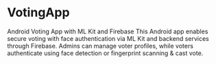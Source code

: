 # VotingApp
Android Voting App with ML Kit and Firebase  This Android app enables secure voting with face authentication via ML Kit and backend services through Firebase. Admins can manage voter profiles, while voters authenticate using face detection or fingerprint scanning &amp; cast vote.
